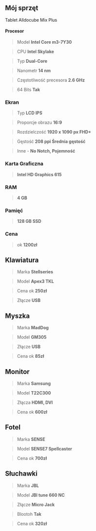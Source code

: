 ## Mój sprzęt
  Tablet Alldocube Mix Plus

#### **Procesor**
>Model **Intel Core m3-7Y30**

>CPU **Intel Skylake**

>Typ **Dual-Core**

>Nanometr **14 nm**

>Częstotliwość precesora **2.6 GHz**

>64 Bits **Tak**

### Ekran

 >Typ **LCD IPS**


>Proporcje obrazu **16:9**


>Rozdzielczość **1920 x 1090 px   FHD+**

>Gęstość **208 ppi   Średnia gęstość**



>Inne - **No Notch, Pojemność**

### Karta Graficzna

>  
>**Intel HD Graphics 615**

### RAM
>**4 GB**

### Pamięć
>**128 GB SSD**

### Cena
> ok **1200zł**

## Klawiatura
>Marka **Stellseries**

>Model **Apex3 TKL**

>Cena ok **250zł**

>Złącze **USB**

## Myszka
> Marka **MadDog**

>Model **GM305**

>Złącze **USB**

>Cena ok **85zł**

## Monitor
>Marka **Samsung**

>Model **T22C300**

>Złącza **HDMI, DVI**

>Cena ok **600zł**

## Fotel
>Marka **SENSE**

>Model **SENSE7 Spellcaster**

>Cena ok **700zł**

## Słuchawki
>Marka **JBL**

>Model **JBl tune 660 NC**

>Złącze **Micro Jack**

>Blootoh **Tak**

>Cena ok **320zł**
